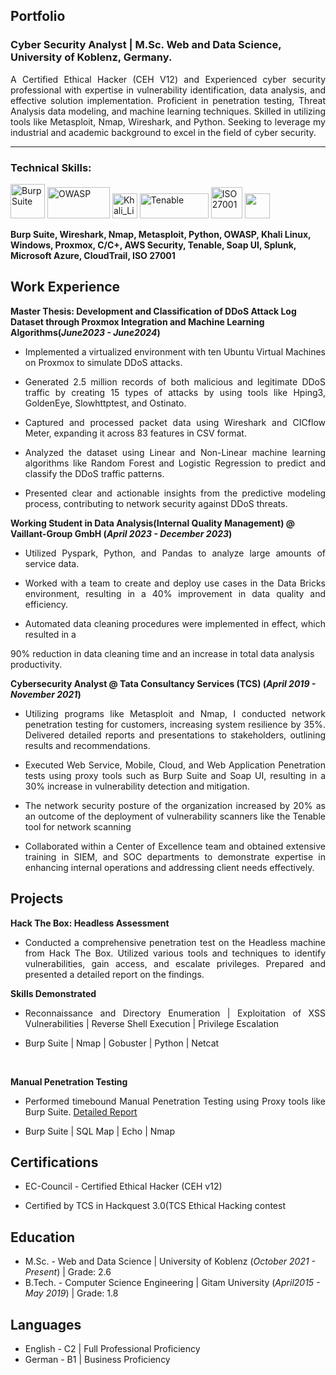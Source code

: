 ## Portfolio

### Cyber Security Analyst | M.Sc. Web and Data Science, University of Koblenz, Germany.

<p align='justify'>A Certified Ethical Hacker (CEH V12) and Experienced cyber security professional with expertise in vulnerability identification, data analysis, and effective solution implementation. Proficient in penetration testing, Threat Analysis data modeling, and machine learning techniques. Skilled in utilizing tools like Metasploit, Nmap, Wireshark, and Python. Seeking to leverage my industrial and academic background to excel in the field of cyber security.</p>

---

### Technical Skills:
<p align='justify'>

  <img src='https://jacobriggs.io/tools/app/web/upload/large/3_eedab2dbcde47a63f847af0a612d1f8d.png' alt="Burp Suite" width='auto' height="55">
  <img src="https://i0.wp.com/securityaffairs.com/wp-content/uploads/2023/08/image-8.png?fit=1000%2C348&ssl=1" alt="OWASP" width="100" height="50"/>
  <img src="https://upload.wikimedia.org/wikipedia/commons/thumb/4/4b/Kali_Linux_2.0_wordmark.svg/1024px-Kali_Linux_2.0_wordmark.svg.png" alt="Khali_Linux" width='auto' height="40"/>
  <img src="https://upload.wikimedia.org/wikipedia/en/a/a6/Tenable%2C_Inc.logo.png" alt="Tenable" width="110" height="40"/>
  <img src='https://vigilant.blob.core.windows.net/assets/images/big-iso-logo-new.png' height='50' width='auto' alt="ISO 27001">
  <img src="https://upload.wikimedia.org/wikipedia/commons/c/c3/Python-logo-notext.svg" width="40" height="40">
</p>

<strong align='justify'> Burp Suite, Wireshark, Nmap, Metasploit, Python, OWASP, Khali Linux, Windows, Proxmox, C/C+, AWS Security, Tenable, Soap UI, Splunk, Microsoft Azure, CloudTrail, ISO 27001 </strong>


## Work Experience

**Master Thesis: Development and Classification of DDoS Attack Log Dataset through Proxmox Integration and Machine Learning Algorithms(_June2023 - June2024_)**
- <p align='justify'> Implemented a virtualized environment with ten Ubuntu Virtual Machines on Proxmox to simulate DDoS attacks. </p>
- <p align='justify'> Generated 2.5 million records of both malicious and legitimate DDoS traffic by creating 15 types of attacks by using tools like Hping3, GoldenEye, Slowhttptest, and Ostinato. </p>
- <p align='justify'> Captured and processed packet data using Wireshark and CICflow Meter, expanding it across 83 features in CSV format. </p>
- <p align='justify'> Analyzed the dataset using Linear and Non-Linear machine learning algorithms like Random Forest and Logistic Regression to predict and classify the DDoS traffic patterns. </p>
- <p align='justify'> Presented clear and actionable insights from the predictive modeling process, contributing to network security against DDoS threats. </p>


**Working Student in Data Analysis(Internal Quality Management)  @ Vaillant-Group GmbH (_April 2023 - December 2023_)**
- <p align='justify'> Utilized Pyspark, Python, and Pandas to analyze large amounts of service data. </p>
- <p align='justify'> Worked with a team to create and deploy use cases in the Data Bricks environment, resulting in a 40% improvement in data quality and efficiency. </p>
- <p align='justify'>	Automated data cleaning procedures were implemented in effect, which resulted in a 
90% reduction in data cleaning time and an increase in total data analysis productivity. </p>

**Cybersecurity Analyst @ Tata Consultancy Services (TCS) (_April 2019 - November 2021_)**
- <p align='justify'> Utilizing programs like Metasploit and Nmap, I conducted network penetration testing for customers, increasing system resilience by 35%. Delivered detailed reports and presentations to stakeholders, outlining results and recommendations. </p>
- <p align='justify'> Executed Web Service, Mobile, Cloud, and Web Application Penetration tests using proxy tools such as Burp Suite and Soap UI, resulting in a 30% increase in vulnerability detection and mitigation. </p>
- <p align='justify'> The network security posture of the organization increased by 20% as an outcome of the deployment of vulnerability scanners like the Tenable tool for network scanning </p>
- <p align='justify'> Collaborated within a Center of Excellence team and obtained extensive training in SIEM, and SOC departments to demonstrate expertise in enhancing internal operations and addressing client needs effectively. </p>


## Projects
**Hack The Box: Headless Assessment**
- <p align='justify'>Conducted a comprehensive penetration test on the Headless machine from Hack The Box. Utilized various tools and techniques to identify vulnerabilities, gain access, and escalate privileges. Prepared and presented a detailed report on the findings. </p>

**Skills Demonstrated**
- <p align='justify'> Reconnaissance and Directory Enumeration | Exploitation of XSS Vulnerabilities | Reverse Shell Execution | Privilege Escalation </p>
- <p align='justify'> Burp Suite | Nmap | Gobuster | Python | Netcat </p><br>
**Manual Penetration Testing**
- <p align='justify'>Performed timebound Manual Penetration Testing using Proxy tools like Burp Suite. <a href="https://github.com/pavankancharla26/Penetration-Testing/blob/8dd470cbae62dbd8b83570a395ea1dbc47d0878f/Penetration%20Testing%20Report.pdf">Detailed Report</a> </p>
- <p align='justify'> Burp Suite | SQL Map | Echo | Nmap </p>

## Certifications
- <p align='justify'> EC-Council - Certified Ethical Hacker (CEH v12) </p>
- <p align='justify'> Certified by TCS in Hackquest 3.0(TCS Ethical Hacking contest </p>

## Education
- M.Sc. - Web and Data Science | University of Koblenz (_October 2021 - Present_)  |  Grade: 2.6					       		
- B.Tech. - Computer Science Engineering | Gitam University (_April2015 - May 2019_)  |  Grade: 1.8


## Languages
- English - C2 | Full Professional Proficiency
- German - B1 | Business Proficiency
